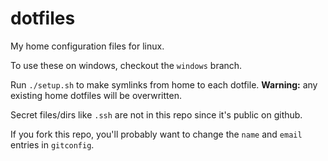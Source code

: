 dotfiles
========

My home configuration files for linux.

To use these on windows, checkout the `windows` branch.

Run `./setup.sh` to make symlinks from home to each dotfile.
**Warning:** any existing home dotfiles will be overwritten.

Secret files/dirs like `.ssh` are not in this repo since it's public on github.

If you fork this repo, you'll probably want to change the `name` and `email`
entries in `gitconfig`.

